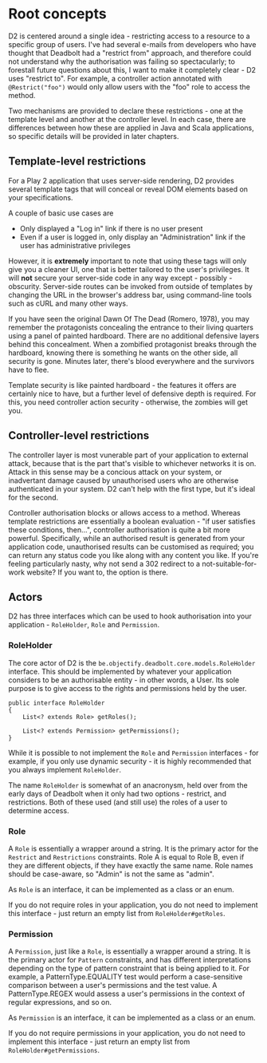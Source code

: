 # Root concepts #

D2 is centered around a single idea - restricting access to a resource to a specific group of users.  I've had several e-mails from developers who have thought that Deadbolt had a "restrict from" approach, and therefore could not understand why the authorisation was failing so spectacularly; to forestall future questions about this, I want to make it completely clear - D2 uses "restrict to".  For example, a controller action annotated with `@Restrict("foo")` would only allow users with the "foo" role to access the method.

Two mechanisms are provided to declare these restrictions - one at the template level and another at the controller level.  In each case, there are differences between how these are applied in Java and Scala applications, so specific details will be provided in later chapters.

## Template-level restrictions ##
For a Play 2 application that uses server-side rendering, D2 provides several template tags that will conceal or reveal DOM elements based on your specifications.

A couple of basic use cases are
* Only displayed a "Log in" link if there is no user present
* Even if a user is logged in, only display an "Administration" link if the user has administrative privileges

However, it is **extremely** important to note that using these tags will only give you a cleaner UI, one that is better tailored to the user's privileges.  It will **not** secure your server-side code in any way except - possibly - obscurity.  Server-side routes can be invoked from outside of templates by changing the URL in the browser's address bar, using command-line tools such as cURL and many other ways.

If you have seen the original Dawn Of The Dead (Romero, 1978), you may remember the protagonists concealing the entrance to their living quarters using a panel of painted hardboard.  There are no additional defensive layers behind this concealment.  When a zombified protagonist breaks through the hardboard, knowing there is something he wants on the other side, all security is gone.  Minutes later, there's blood everywhere and the survivors have to flee.

Template security is like painted hardboard - the features it offers are certainly nice to have, but a further level of defensive depth is required.  For this, you need controller action security - otherwise, the zombies will get you.

## Controller-level restrictions ##
The controller layer is most vunerable part of your application to external attack, because that is the part that's visible to whichever networks it is on.  Attack in this sense may be a concious attack on your system, or inadvertant damage caused by unauthorised users who are otherwise authenticated in your system.  D2 can't help with the first type, but it's ideal for the second.

Controller authorisation blocks or allows access to a method.  Whereas template restrictions are essentially a boolean evaluation - "if user satisfies these conditions, then...", controller authorisation is quite a bit more powerful.  Specifically, while an authorised result is generated from your application code, unauthorised results can be customised as required; you can return any status code you like along with any content you like.  If you're feeling particularly nasty, why not send a 302 redirect to a not-suitable-for-work website?  If you want to, the option is there.

## Actors ##
D2 has three interfaces which can be used to hook authorisation into your application - `RoleHolder`, `Role` and `Permission`.

### RoleHolder ###
The core actor of D2 is the `be.objectify.deadbolt.core.models.RoleHolder` interface.  This should be implemented by whatever your application considers to be an authorisable entity - in other words, a User.  Its sole purpose is to give access to the rights and permissions held by the user.

    public interface RoleHolder
    {
    	List<? extends Role> getRoles();

        List<? extends Permission> getPermissions();
    }

While it is possible to not implement the `Role` and `Permission` interfaces - for example, if you only use dynamic security - it is highly recommended that you always implement `RoleHolder`.

The name `RoleHolder` is somewhat of an anacronysm, held over from the early days of Deadbolt when it only had two options - restrict, and restrictions.  Both of these used (and still use) the roles of a user to determine access.

### Role ###
A `Role` is essentially a wrapper around a string.  It is the primary actor for the `Restrict` and `Restrictions` constraints.  Role A is equal to Role B, even if they are different objects, if they have exactly the same name.  Role names should be case-aware, so "Admin" is not the same as "admin".

As `Role` is an interface, it can be implemented as a class or an enum.

If you do not require roles in your application, you do not need to implement this interface - just return an empty list from `RoleHolder#getRoles`.

### Permission ###
A `Permission`, just like a `Role`, is essentially a wrapper around a string.  It is the primary actor for `Pattern` constraints, and has different interpretations depending on the type of pattern constraint that is being applied to it.  For example, a PatternType.EQUALITY test would perform a case-sensitive comparison between a user's permissions and the test value.  A PatternType.REGEX would assess a user's permissions in the context of regular expressions, and so on.

As `Permission` is an interface, it can be implemented as a class or an enum.

If you do not require permissions in your application, you do not need to implement this interface - just return an empty list from `RoleHolder#getPermissions`.
